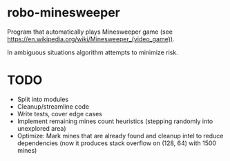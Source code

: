 robo-minesweeper
================

Program that automatically plays Minesweeper game
(see https://en.wikipedia.org/wiki/Minesweeper_(video_game)).

In ambiguous situations algorithm attempts to minimize risk.

TODO
====

* Split into modules
* Cleanup/streamline code
* Write tests, cover edge cases 
* Implement remaining mines count heuristics (stepping randomly into unexplored area) 
* Optimize: Mark mines that are already found and cleanup intel to reduce dependencies
  (now it produces stack overflow on (128, 64) with 1500 mines)

